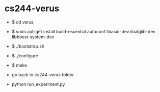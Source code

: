 # cs244-verus

* $ cd verus
* $ sudo apt-get install build-essential autoconf libasio-dev libalglib-dev libboost-system-dev
* $ ./bootstrap.sh
* $ ./configure
* $ make

* go back to cs244-verus folder
* python run_experiment.py

